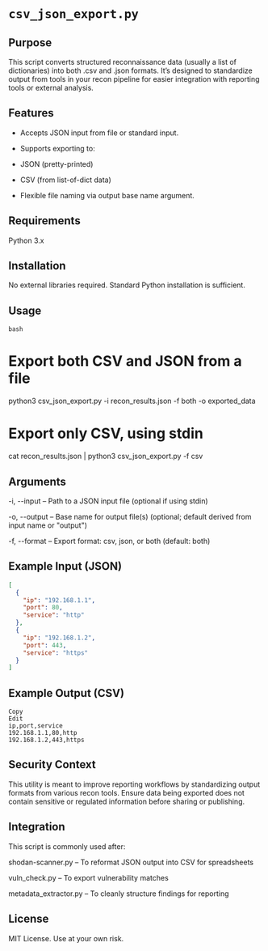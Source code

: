 # ```csv_json_export.py```

## Purpose
This script converts structured reconnaissance data (usually a list of dictionaries) into both .csv and .json formats. It’s designed to standardize output from tools in your recon pipeline for easier integration with reporting tools or external analysis.

## Features
- Accepts JSON input from file or standard input.

- Supports exporting to:

- JSON (pretty-printed)

- CSV (from list-of-dict data)

- Flexible file naming via output base name argument.

## Requirements
Python 3.x

## Installation
No external libraries required. Standard Python installation is sufficient.

## Usage
```bash```
# Export both CSV and JSON from a file
python3 csv_json_export.py -i recon_results.json -f both -o exported_data

# Export only CSV, using stdin
cat recon_results.json | python3 csv_json_export.py -f csv

## Arguments
-i, --input – Path to a JSON input file (optional if using stdin)

-o, --output – Base name for output file(s) (optional; default derived from input name or "output")

-f, --format – Export format: csv, json, or both (default: both)

## Example Input (JSON)
```json
[
  {
    "ip": "192.168.1.1",
    "port": 80,
    "service": "http"
  },
  {
    "ip": "192.168.1.2",
    "port": 443,
    "service": "https"
  }
]
```
## Example Output (CSV)
```csv
Copy
Edit
ip,port,service
192.168.1.1,80,http
192.168.1.2,443,https
```
## Security Context
This utility is meant to improve reporting workflows by standardizing output formats from various recon tools. Ensure data being exported does not contain sensitive or regulated information before sharing or publishing.

## Integration
This script is commonly used after:

shodan-scanner.py – To reformat JSON output into CSV for spreadsheets

vuln_check.py – To export vulnerability matches

metadata_extractor.py – To cleanly structure findings for reporting

## License
MIT License. Use at your own risk.
